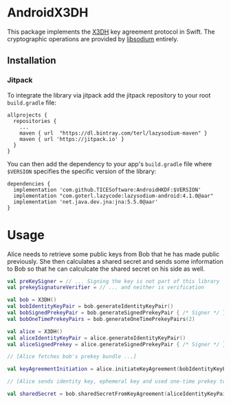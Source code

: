 # AndroidX3DH

This package implements the <a href="https://signal.org/docs/specifications/x3dh/">X3DH</a> key agreement protocol in Swift. The cryptographic operations are provided by <a href="https://github.com/jedisct1/libsodium">libsodium</a> entirely.

## Installation

### Jitpack
To integrate the library via jitpack add the jitpack repository to your root `build.gradle` file:

```
allprojects {
  repositories {
    ...
    maven { url  "https://dl.bintray.com/terl/lazysodium-maven" }
    maven { url 'https://jitpack.io' }
  }
}
```

You can then add the dependency to your app's `build.gradle` file where `$VERSION` specifies the specific version of the library:

```
dependencies {
  implementation 'com.github.TICESoftware:AndroidHKDF:$VERSION'
  implementation "com.goterl.lazycode:lazysodium-android:4.1.0@aar"
  implementation 'net.java.dev.jna:jna:5.5.0@aar'
}
 ```

# Usage

Alice needs to retrieve some public keys from Bob that he has made public previously. She then calculates a shared secret and sends some information to Bob so that he can calculcate the shared secret on his side as well.

```kotlin
val preKeySigner = // ... Signing the key is not part of this library
val prekeySignatureVerifier = // ... and neither is verification

val bob = X3DH()
val bobIdentityKeyPair = bob.generateIdentityKeyPair()
val bobSignedPrekeyPair = bob.generateSignedPrekeyPair { /* Signer */ }
val bobOneTimePrekeyPairs = bob.generateOneTimePrekeyPairs(2)

val alice = X3DH()
val aliceIdentityKeyPair = alice.generateIdentityKeyPair()
val aliceSignedPrekey = alice.generateSignedPrekeyPair { /* Signer */ }

// [Alice fetches bob's prekey bundle ...]

val keyAgreementInitiation = alice.initiateKeyAgreement(bobIdentityKeyPair.publicKey, bobSignedPrekeyPair.keyPair.publicKey, bobSignedPrekeyPair.signature, bobOneTimePrekeyPairs.first().publicKey, aliceIdentityKeyPair, aliceSignedPrekey.keyPair.publicKey, { /* Verifier */ }, info)

// [Alice sends identity key, ephemeral key and used one-time prekey to bob ...]

val sharedSecret = bob.sharedSecretFromKeyAgreement(aliceIdentityKeyPair.publicKey, keyAgreementInitiation.ephemeralPublicKey, bobOneTimePrekeyPairs.first(), bobIdentityKeyPair, bobSignedPrekeyPair.keyPair, info)
```
